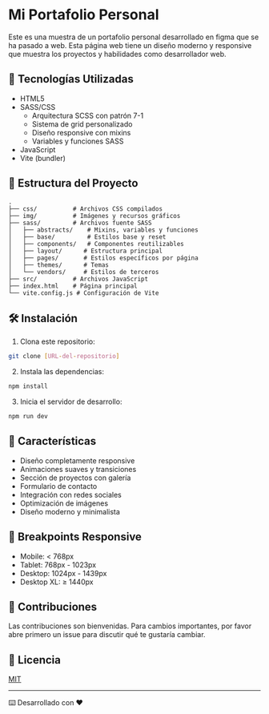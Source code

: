 # Mi Portafolio Personal

Este es una muestra de un portafolio personal desarrollado en figma que se ha pasado a web. Esta página web tiene un diseño moderno y responsive que muestra los proyectos y habilidades como desarrollador web.
 

## 🚀 Tecnologías Utilizadas

- HTML5
- SASS/CSS
  - Arquitectura SCSS con patrón 7-1
  - Sistema de grid personalizado
  - Diseño responsive con mixins
  - Variables y funciones SASS
- JavaScript
- Vite (bundler)

## 📁 Estructura del Proyecto

```
.
├── css/          # Archivos CSS compilados
├── img/          # Imágenes y recursos gráficos
├── sass/         # Archivos fuente SASS
│   ├── abstracts/    # Mixins, variables y funciones
│   ├── base/         # Estilos base y reset
│   ├── components/   # Componentes reutilizables
│   ├── layout/      # Estructura principal
│   ├── pages/       # Estilos específicos por página
│   ├── themes/      # Temas
│   └── vendors/     # Estilos de terceros
├── src/          # Archivos JavaScript
├── index.html    # Página principal
└── vite.config.js # Configuración de Vite
```

## 🛠️ Instalación

1. Clona este repositorio:
```bash
git clone [URL-del-repositorio]
```

2. Instala las dependencias:
```bash
npm install
```

3. Inicia el servidor de desarrollo:
```bash
npm run dev
```

## 🎨 Características

- Diseño completamente responsive
- Animaciones suaves y transiciones
- Sección de proyectos con galería
- Formulario de contacto
- Integración con redes sociales
- Optimización de imágenes
- Diseño moderno y minimalista

## 📱 Breakpoints Responsive

- Mobile: < 768px
- Tablet: 768px - 1023px
- Desktop: 1024px - 1439px
- Desktop XL: ≥ 1440px

## 🤝 Contribuciones

Las contribuciones son bienvenidas. Para cambios importantes, por favor abre primero un issue para discutir qué te gustaría cambiar.

## 📄 Licencia

[MIT](https://choosealicense.com/licenses/mit/)

---
⌨️ Desarrollado con ❤️
